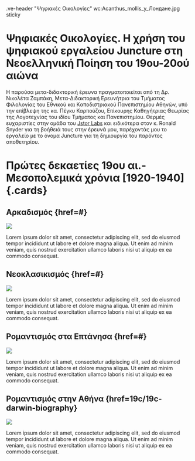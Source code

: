 .ve-header "Ψηφιακές Οικολογίες" wc:Acanthus_mollis_у_Лондане.jpg sticky

# Ψηφιακές Οικολογίες. Η χρήση του ψηφιακού εργαλείου Juncture στη Νεοελληνική Ποίηση του 19ου-20ού αιώνα

Η παρούσα μετα-διδακτορική έρευνα πραγματοποιείται από τη Δρ. Νικολέτα Ζαμπάκη, Μετα-Διδακτορική Ερευνήτρια του Τμήματος Φιλολογίας του Εθνικού και Καποδιστριακού Πανεπιστημίου Αθηνών, υπό την επίβλεψη της κα. Πέγκυ Καρπούζου, Επίκουρης Καθηγήτριας Θεωρίας της Λογοτεχνίας του ιδίου Τμήματος και Πανεπιστημίου. Θερμές ευχαριστίες στην ομάδα του [Jstor Labs](http://labs.jstor.org/) και ειδικότερα στον κ. Ronald Snyder για τη βοήθειά τους στην έρευνά μου, παρέχοντάς μου το εργαλείο με το όνομα Juncture για τη δημιουργία του παρόντος αποθετηρίου. 

# Πρώτες δεκαετίες 19ου αι.- Μεσοπολεμικά χρόνια [1920-1940] {.cards}

## Αρκαδισμός {href=#}

![](https://iiif.juncture-digital.org/thumbnail/wc:Zakynthos_flora_(35743858522).jpg)

Lorem ipsum dolor sit amet, consectetur adipiscing elit, sed do eiusmod tempor incididunt ut labore et dolore magna aliqua. Ut enim ad minim veniam, quis nostrud exercitation ullamco laboris nisi ut aliquip ex ea commodo consequat. 


## Νεοκλασικισμός {href=#}

![](https://iiif.juncture-digital.org/thumbnail/wc:Zakynthos_flora_(35743858522).jpg)

Lorem ipsum dolor sit amet, consectetur adipiscing elit, sed do eiusmod tempor incididunt ut labore et dolore magna aliqua. Ut enim ad minim veniam, quis nostrud exercitation ullamco laboris nisi ut aliquip ex ea commodo consequat. 


## Ρομαντισμός στα Επτάνησα {href=#}

![](https://iiif.juncture-digital.org/thumbnail/wc:Zakynthos_flora_(35743858522).jpg)

Lorem ipsum dolor sit amet, consectetur adipiscing elit, sed do eiusmod tempor incididunt ut labore et dolore magna aliqua. Ut enim ad minim veniam, quis nostrud exercitation ullamco laboris nisi ut aliquip ex ea commodo consequat. 


## Ρομαντισμός στην Αθήνα {href=19c/19c-darwin-biography}

![](https://iiif.juncture-digital.org/thumbnail/wc:Zakynthos_flora_(35743858522).jpg)

Lorem ipsum dolor sit amet, consectetur adipiscing elit, sed do eiusmod tempor incididunt ut labore et dolore magna aliqua. Ut enim ad minim veniam, quis nostrud exercitation ullamco laboris nisi ut aliquip ex ea commodo consequat. 
